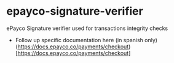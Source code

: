 # epayco-signature-verifier
ePayco Signature verifier used for transactions integrity checks

- Follow up specific documentation here (in spanish only) (https://docs.epayco.co/payments/checkout)[https://docs.epayco.co/payments/checkout]